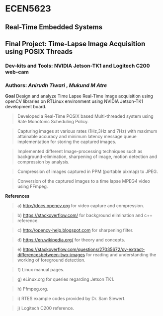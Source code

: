 # ECEN5623
## Real-Time Embedded Systems
## Final Project: Time-Lapse Image Acquisition using POSIX Threads
### Dev-kits and Tools: NVIDIA Jetson-TK1 and Logitech C200 web-cam
### Authors: *Anirudh Tiwari* , *Mukund M Atre*

**Goal**
Design and analyze Time Lapse Real-Time Image acquisition using openCV libraries on RTLinux environment using NVIDIA Jetson-TK1 development board.

>Developed a Real-Time POSIX based Multi-threaded system using Rate Monotonic Scheduling Policy.

>Capturing images at various rates (1Hz,3Hz and 7Hz) with maximum attainable accuracy and minimum latency message queue implementation for storing the captured images.

>Implemented different Image-processing techniques such as background-elimination, sharpening of image, motion detection and compression by analysis.

>Compression of images captured in PPM (portable pixmap) to JPEG.

>Conversion of the captured images to a time lapse MPEG4 video using FFmpeg.

**References**
>a) http://docs.opencv.org for video capture and compression.

>b) https://stackoverflow.com/ for background elimination and c++ reference.

>c) http://opencv-help.blogspot.com for sharpening filter.

>d) https://en.wikipedia.org/ for theory and concepts.

>e) https://stackoverflow.com/questions/27035672/cv-extract-differencesbetween-two-images for reading and understanding the working of foreground detection.

>f) Linux manual pages.

>g) eLinux.org for queries regarding Jetson TK1.

>h) Ffmpeg.org.

>i) RTES example codes provided by Dr. Sam Siewert.

>j) Logitech C200 reference.
